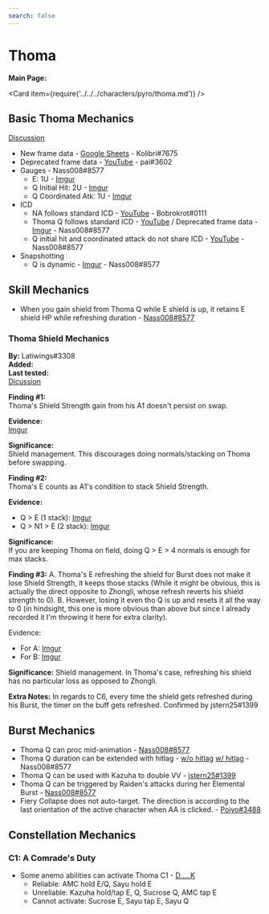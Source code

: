 ```yaml
---
search: false
---
```


# Thoma

**Main Page:**

<Card item={require('../../../characters/pyro/thoma.md')} />

## Basic Thoma Mechanics

[Discussion](https://tickets.deeznuts.moe/ticket-archive/attachments_897812961303863386_917960336223666197_transcript-thoma-basic-mechanics.html)

* New frame data - [Google Sheets](https://docs.google.com/spreadsheets/d/1QtllZ_QKQIJNGnD4FILZCB307aA8YtDfpG6pcYndl5E/edit?usp=sharing) - Kolibri\#7675
* Deprecated frame data - [YouTube](https://youtu.be/k09by2ciPQM) - pai\#3602
* Gauges - Nass008\#8577
  * E: 1U - [Imgur](https://imgur.com/etqEtrf)
  * Q Initial Hit: 2U - [Imgur](https://youtu.be/Od_n0SFK6x8)
  * Q Coordinated Atk: 1U - [Imgur](https://imgur.com/uM78uT9)
* ICD
  * NA follows standard ICD - [YouTube](https://youtu.be/GkWJO_tWn50) - Bobrokrot\#0111
  * Thoma Q follows standard ICD - [YouTube](https://youtu.be/L2y1hf-RqO4) / Deprecated frame data - [Imgur](https://imgur.com/MDSh99X) - Nass008\#8577
  * Q initial hit and coordinated attack do not share ICD - [YouTube](https://youtu.be/RaaBR5VlX3w) - Nass008\#8577
* Snapshotting
  * Q is dynamic - [Imgur](https://imgur.com/rZR9Xeh) - Nass008\#8577

## Skill Mechanics

* When you gain shield from Thoma Q while E shield is up, it retains E shield HP while refreshing duration - [Nass008\#8577](https://youtu.be/3P4FQQYZAEY)

### Thoma Shield Mechanics

**By:** Latiwings#3308  
**Added:** <Version date="2021-12-30" />  
**Last tested:** <VersionHl date="2021-12-30" />  
[Dicussion](https://tickets.deeznuts.moe/ticket-archive/attachments_922638877028671508_925694499739545660_transcript-thoma-shield-mechanics.html)

**Finding #1:**  
Thoma's Shield Strength gain from his A1 doesn't persist on swap.

**Evidence:**  
[Imgur](https://imgur.com/F5WcYyM)

**Significance:**  
Shield management. This discourages doing normals/stacking on Thoma before swapping.

**Finding #2:**  
Thoma's E counts as A1's condition to stack Shield Strength.

**Evidence:**

* Q > E (1 stack): [Imgur](https://imgur.com/dXv0rSc)
* Q > N1 > E (2 stack): [Imgur](https://imgur.com/f4zLqsm)

**Significance:**  
If you are keeping Thoma on field, doing Q > E > 4 normals is enough for max stacks.

**Finding #3:**
A. Thoma's E refreshing the shield for Burst does not make it lose Shield Strength, it keeps those stacks (While it might be obvious, this is actually the direct opposite to Zhongli, whose refresh reverts his shield strength to 0).
B. However, losing it even tho Q is up and resets it all the way to 0 (in hindsight, this one is more obvious than above but since I already recorded it I'm throwing it here for extra clarity).

Evidence:

* For A: [Imgur](https://imgur.com/LX47smX)
* For B: [Imgur](https://imgur.com/gbzeA99)

**Significance:** Shield management. In Thoma's case, refreshing his shield has no particular loss as opposed to Zhongli.

**Extra Notes:** In regards to C6, every time the shield gets refreshed during his Burst, the timer on the buff gets refreshed. Confirmed by jstern25#1399

## Burst Mechanics

* Thoma Q can proc mid-animation - [Nass008\#8577](https://imgur.com/NmiIhwI)
* Thoma Q duration can be extended with hitlag - [w/o hitlag](https://youtu.be/K1s-V3ONVfM) [w/ hitlag](https://youtu.be/NMQiZ0wLIVI) - Nass008\#8577
* Thoma Q can be used with Kazuha to double VV - [jstern25\#1399](https://imgur.com/a/4P9gWiZ)
* Thoma Q can be triggered by Raiden's attacks during her Elemental Burst - [Nass008\#8577](https://imgur.com/uBYi7fH)
* Fiery Collapse does not auto-target. The direction is according to the last orientation of the active character when AA is clicked. - [Poiyo#3488](https://youtu.be/ao8vbcBGKnY)

## Constellation Mechanics

### C1: A Comrade's Duty

* Some anemo abilities can activate Thoma C1 - [D.....K](https://youtu.be/8g6pn8LdQ0Q)
  * Reliable: AMC hold E/Q, Sayu hold E
  * Unreliable: Kazuha hold/tap E, Q, Sucrose Q, AMC tap E
  * Cannot activate: Sucrose E, Sayu tap E, Sayu Q
